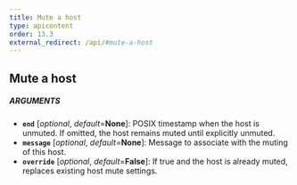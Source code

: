 ```yaml
---
title: Mute a host
type: apicontent
order: 13.3
external_redirect: /api/#mute-a-host
---
```


## Mute a host
##### ARGUMENTS

* **`end`** [*optional*, *default*=**None**]:
    POSIX timestamp when the host is unmuted. If omitted, the host remains muted until explicitly unmuted.
* **`message`** [*optional*, *default*=**None**]:
    Message to associate with the muting of this host.
* **`override`** [*optional*, *default*=**False**]:
    If true and the host is already muted, replaces existing host mute settings.
